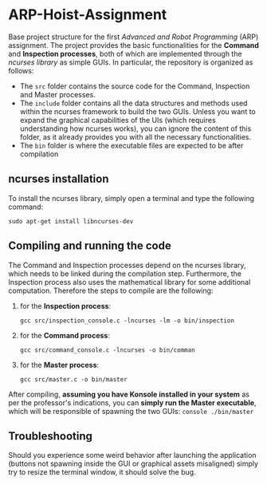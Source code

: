 # ARP-Hoist-Assignment
Base project structure for the first *Advanced and Robot Programming* (ARP) assignment.
The project provides the basic functionalities for the **Command** and **Inspection processes**, both of which are implemented through the *ncurses library* as simple GUIs. In particular, the repository is organized as follows:
- The `src` folder contains the source code for the Command, Inspection and Master processes.
- The `include` folder contains all the data structures and methods used within the ncurses framework to build the two GUIs. Unless you want to expand the graphical capabilities of the UIs (which requires understanding how ncurses works), you can ignore the content of this folder, as it already provides you with all the necessary functionalities.
- The `bin` folder is where the executable files are expected to be after compilation

## ncurses installation
To install the ncurses library, simply open a terminal and type the following command:
```console
sudo apt-get install libncurses-dev
```

## Compiling and running the code
The Command and Inspection processes depend on the ncurses library, which needs to be linked during the compilation step. Furthermore, the Inspection process also uses the mathematical library for some additional computation. Therefore the steps to compile are the following:
1. for the **Inspection process**:
	```console
	gcc src/inspection_console.c -lncurses -lm -o bin/inspection
	```
2. for the **Command process**:
	```console
	gcc src/command_console.c -lncurses -o bin/comman
	```
3. for the **Master process**:
	```console
	gcc src/master.c -o bin/master
	```
	
After compiling, **assuming you have Konsole installed in your system** as per the professor's indications, you can **simply run the Master executable**, which will be responsible of spawning the two GUIs:
	```console
	./bin/master
	```

## Troubleshooting

Should you experience some weird behavior after launching the application (buttons not spawning inside the GUI or graphical assets misaligned) simply try to resize the terminal window, it should solve the bug.
